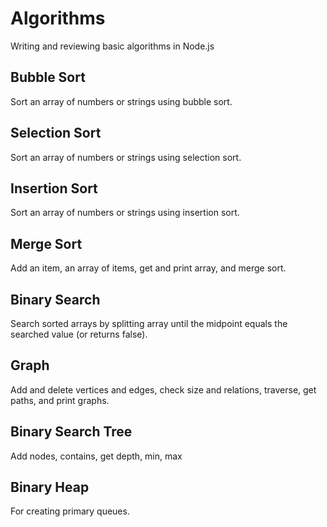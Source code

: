 # Algorithms
Writing and reviewing basic algorithms in Node.js

## Bubble Sort
Sort an array of numbers or strings using bubble sort.

## Selection Sort
Sort an array of numbers or strings using selection sort.

## Insertion Sort
Sort an array of numbers or strings using insertion sort.

## Merge Sort
Add an item, an array of items, get and print array, and merge sort.

## Binary Search
Search sorted arrays by splitting array until the midpoint equals the searched value (or returns false).

## Graph
Add and delete vertices and edges, check size and relations, traverse, get paths, and print graphs.

## Binary Search Tree
Add nodes, contains, get depth, min, max

## Binary Heap
For creating primary queues.





